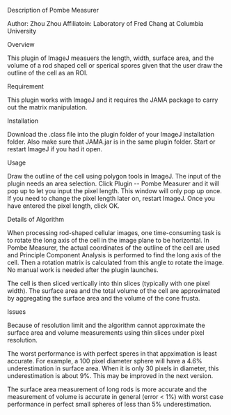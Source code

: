 Description of Pombe Measurer

Author: Zhou Zhou
Affiliatoin: Laboratory of Fred Chang at Columbia University

Overview

This plugin of ImageJ measuers the length, width, surface area, and the volume of a rod shaped cell or sperical spores given that the user draw the outline of the cell as an ROI. 

Requirement

This plugin works with ImageJ and it requires the JAMA package to carry out the matrix manipulation. 

Installation

Download the .class file into the plugin folder of your ImageJ installation folder. Also make sure that JAMA.jar is in the same plugin folder. Start or restart ImageJ if you had it open. 

Usage

Draw the outline of the cell using polygon tools in ImageJ. The input of the plugin needs an area selection. Click Plugin -- Pombe Measurer and it will pop up to let you input the pixel length. This window will only pop up once. If you need to change the pixel length later on, restart ImageJ. Once you have entered the pixel length, click OK. 

Details of Algorithm

When processing rod-shaped cellular images, one time-consuming task is to rotate the long axis of the cell in the image plane to be horizontal. In Pombe Measurer, the actual coordinates of the outline of the cell are used and Principle Component Analysis is performed to find the long axis of the cell. Then a rotation matrix is calculated from this angle to rotate the image. No manual work is needed after the plugin launches.  

The cell is then sliced vertically into thin slices (typically with one pixel width). The surface area and the total volume of the cell are approximated by aggregating the surface area and the volume of the cone frusta.   

Issues

Because of resolution limit and the algorithm cannot approximate the surface area and volume measurements using thin slices under pixel resolution.

The worst performance is with perfect speres in that appximation is least accurate. For example, a 100 pixel diameter sphere will have a 4.6% underestimation in surface area. When it is only 30 pixels in diameter, this underestimation is about 9%. This may be improved in the next version. 

The surface area measurement of long rods is more accurate and the measurement of volume is accurate in general (error < 1%) with worst case performance in perfect small spheres of less than 5% underestimation. 

